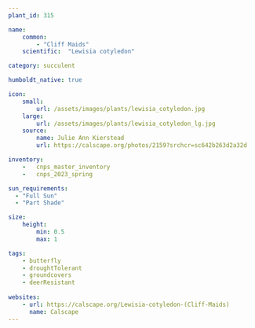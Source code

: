 ```yaml
---
plant_id: 315 

name: 
    common: 
        - "Cliff Maids"
    scientific:  "Lewisia cotyledon"  

category: succulent

humboldt_native: true

icon: 
    small: 
        url: /assets/images/plants/lewisia_cotyledon.jpg 
    large: 
        url: /assets/images/plants/lewisia_cotyledon_lg.jpg 
    source: 
        name: Julie Ann Kierstead 
        url: https://calscape.org/photos/2159?srchcr=sc642b263d2a32d 

inventory: 
    -   cnps_master_inventory
    -   cnps_2023_spring

sun_requirements:
  - "Full Sun"
  - "Part Shade"

size:
    height: 
        min: 0.5 
        max: 1 

tags:
    - butterfly
    - droughtTolerant
    - groundcovers
    - deerResistant
 
websites: 
    - url: https://calscape.org/Lewisia-cotyledon-(Cliff-Maids) 
      name: Calscape
---
```









